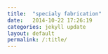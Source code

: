 ```yaml
---
title:  "specialy fabrication"
date:   2014-10-22 17:26:19
categories: jekyll update
layout: default
permalink: /:title/
---
```

